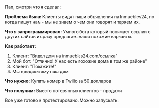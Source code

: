 Пап, смотри что я сделал:

**Проблема была:**
Клиенты видят наши объявления на Inmuebles24, но когда пишут нам - мы не знаем о чем они говорят и теряем их.

**Что я запрограммировал:**
Умного бота который понимает ссылки с других сайтов и сразу предлагает наши похожие варианты.

**Как работает:**
1. Клиент: "Видел дом на inmuebles24.com/ссылка"
2. Мой бот: "Отлично! У нас есть похожие дома в том же районе"
3. Клиент: "Покажите!"
4. Мы продаем ему наш дом

**Что нужно:**
Купить номер в Twilio за 50 долларов

**Что получим:**
Вместо потерянных клиентов - продажи

Все уже готово и протестировано. Можно запускать. 
